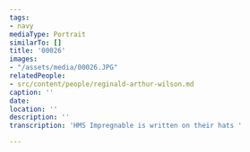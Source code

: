 ```yaml
---
tags:
- navy
mediaType: Portrait
similarTo: []
title: '00026'
images:
- "/assets/media/00026.JPG"
relatedPeople:
- src/content/people/reginald-arthur-wilson.md
caption: ''
date: 
location: ''
description: ''
transcription: 'HMS Impregnable is written on their hats '

---
```

